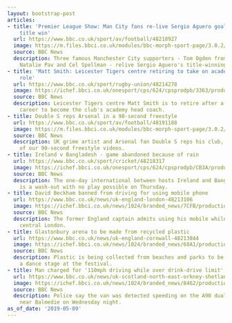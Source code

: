 ```yaml
---
layout: bootstrap-post
articles:
- title: 'Premier League Show: Man City fans re-live Sergio Aguero goal from 2012
    title win'
  url: https://www.bbc.co.uk/sport/av/football/48218927
  image: https://m.files.bbci.co.uk/modules/bbc-morph-sport-page/3.0.2/images/bbc-sport-logo.png
  source: BBC News
  description: Three famous Manchester City supporters - Tom Ogden from Blossoms,
    Natalie Pav and Cel Spellman - relive Sergio Aguero's title-winning goal in 2012.
- title: 'Matt Smith: Leicester Tigers centre retiring to take on academy head coach
    role'
  url: https://www.bbc.co.uk/sport/rugby-union/48214278
  image: https://ichef.bbci.co.uk/onesport/cps/624/cpsprodpb/3363/production/_106855131_smith_getty.jpg
  source: BBC News
  description: Leicester Tigers centre Matt Smith is to retire after a 14-year playing
    career to become the club's academy head coach.
- title: Double S reps Arsenal in a 90-second freestyle
  url: https://www.bbc.co.uk/sport/av/football/48191188
  image: https://m.files.bbci.co.uk/modules/bbc-morph-sport-page/3.0.2/images/bbc-sport-logo.png
  source: BBC News
  description: UK grime artist and Arsenal fan Double S reps his club, in the fifth
    of our 90-second freestyle videos.
- title: Ireland v Bangladesh - game abandoned because of rain
  url: https://www.bbc.co.uk/sport/cricket/48218317
  image: https://ichef.bbci.co.uk/onesport/cps/624/cpsprodpb/CB3A/production/_106862025_alanneill.jpg
  source: BBC News
  description: The one-day international between hosts Ireland and Bangladesh at Malahide
    is a wash-out with no play possible on Thursday.
- title: David Beckham banned from driving for using mobile phone
  url: https://www.bbc.co.uk/news/uk-england-london-48213106
  image: https://ichef.bbci.co.uk/news/1024/branded_news/7CFB/production/_106859913_08bcc017-3c4d-4a3b-8227-8ff073adb956.jpg
  source: BBC News
  description: The former England captain admits using his mobile while driving through
    central London.
- title: Glastonbury arena to be made from recycled plastic
  url: https://www.bbc.co.uk/news/uk-england-cornwall-48213844
  image: https://ichef.bbci.co.uk/news/1024/branded_news/68A1/production/_106858762_gettyimages-117503115.jpg
  source: BBC News
  description: Plastic is being collected from beaches and parks to be recycled into
    a dance stage at the festival.
- title: Man charged for '110mph driving while over drink-drive limit'
  url: https://www.bbc.co.uk/news/uk-scotland-north-east-orkney-shetland-48215141
  image: https://ichef.bbci.co.uk/news/1024/branded_news/8462/production/_106509833__77940756_003355314-1.jpg
  source: BBC News
  description: Police say the van was detected speeding on the A90 dual carriageway
    near Balmedie on Wednesday night.
as_of_date: '2019-05-09'
---
```



